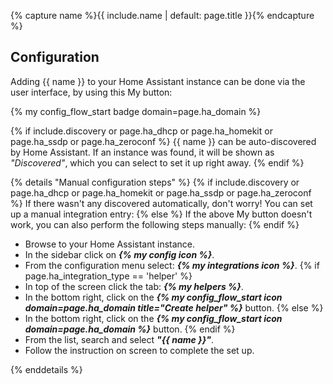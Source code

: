 {% capture name %}{{ include.name | default: page.title }}{% endcapture %}

## Configuration

Adding {{ name }} to your Home Assistant instance can be done via the user
interface, by using this My button:

{% my config_flow_start badge domain=page.ha_domain %}

{% if include.discovery or page.ha_dhcp or page.ha_homekit or page.ha_ssdp or page.ha_zeroconf %}
{{ name }} can be auto-discovered by Home Assistant. If an instance was found,
it will be shown as _"Discovered"_, which you can select to set it up right
away.
{% endif %}

{% details "Manual configuration steps" %}
{% if include.discovery or page.ha_dhcp or page.ha_homekit or page.ha_ssdp or page.ha_zeroconf %}
If there wasn't any discovered automatically, don't worry! You can set up a
manual integration entry:
{% else %}
If the above My button doesn't work, you can also perform the following steps
manually:
{% endif %}

- Browse to your Home Assistant instance.
- In the sidebar click on _**{% my config icon %}**_.
- From the configuration menu select: _**{% my integrations icon %}**_.
{% if page.ha_integration_type == 'helper' %}
- In top of the screen click the tab: _**{% my helpers %}**_.
- In the bottom right, click on the
  _**{% my config_flow_start icon domain=page.ha_domain title="Create helper" %}**_ button.
{% else %}
- In the bottom right, click on the
  _**{% my config_flow_start icon domain=page.ha_domain %}**_ button.
{% endif %}
- From the list, search and select _**"{{ name }}"**_.
- Follow the instruction on screen to complete the set up.

{% enddetails %}
